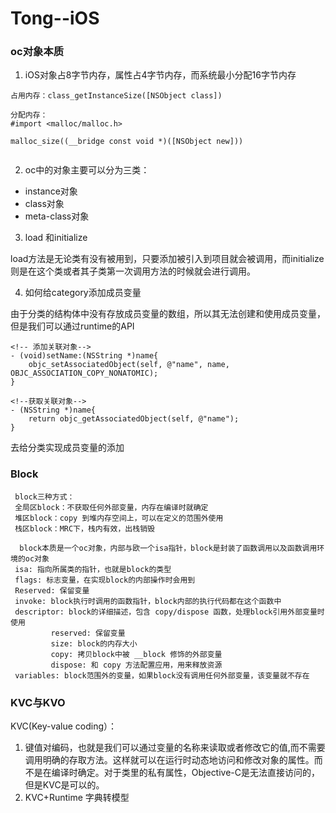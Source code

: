 # Tong--iOS

### oc对象本质

1. iOS对象占8字节内存，属性占4字节内存，而系统最小分配16字节内存

```
占用内存：class_getInstanceSize([NSObject class])

分配内存：
#import <malloc/malloc.h>

malloc_size((__bridge const void *)([NSObject new]))
  
```

2. oc中的对象主要可以分为三类：
  * instance对象
  * class对象
  * meta-class对象

3. load 和initialize

load方法是无论类有没有被用到，只要添加被引入到项目就会被调用，而initialize则是在这个类或者其子类第一次调用方法的时候就会进行调用。

4. 如何给category添加成员变量

由于分类的结构体中没有存放成员变量的数组，所以其无法创建和使用成员变量，但是我们可以通过runtime的API

```
<!-- 添加关联对象-->
- (void)setName:(NSString *)name{
    objc_setAssociatedObject(self, @"name", name, OBJC_ASSOCIATION_COPY_NONATOMIC);
}

<!--获取关联对象-->
- (NSString *)name{
    return objc_getAssociatedObject(self, @"name");
}

```

去给分类实现成员变量的添加

### Block

```
 block三种方式：
 全局区block：不获取任何外部变量，内存在编译时就确定
 堆区block：copy 到堆内存空间上，可以在定义的范围外使用
 栈区block：MRC下，栈内有效，出栈销毁
 
  block本质是一个oc对象，内部与欧一个isa指针，block是封装了函数调用以及函数调用环境的oc对象
 isa: 指向所属类的指针，也就是block的类型
 flags: 标志变量，在实现block的内部操作时会用到
 Reserved: 保留变量
 invoke: block执行时调用的函数指针，block内部的执行代码都在这个函数中
 descriptor: block的详细描述，包含 copy/dispose 函数，处理block引用外部变量时使用
         reserved: 保留变量
         size: block的内存大小
         copy: 拷贝block中被 __block 修饰的外部变量
         dispose: 和 copy 方法配置应用，用来释放资源
 variables: block范围外的变量，如果block没有调用任何外部变量，该变量就不存在

```


### KVC与KVO

KVC(Key-value coding）：

1. 键值对编码，也就是我们可以通过变量的名称来读取或者修改它的值,而不需要调用明确的存取方法。这样就可以在运行时动态地访问和修改对象的属性。而不是在编译时确定。对于类里的私有属性，Objective-C是无法直接访问的，但是KVC是可以的。
2. KVC+Runtime  字典转模型

